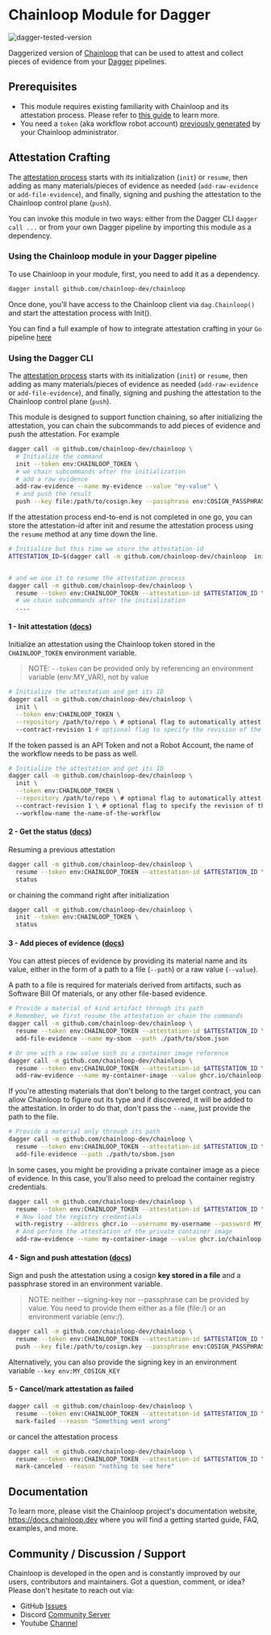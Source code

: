 # Chainloop Module for Dagger

![dagger-tested-version](https://img.shields.io/badge/dagger%20version-v0.10.0-green)

Daggerized version of [Chainloop](https://docs.chainloop.dev) that can be used to attest and collect pieces of evidence from your [Dagger](https://dagger.io/) pipelines.

## Prerequisites

- This module requires existing familiarity with Chainloop and its attestation process. Please refer to [this guide](https://docs.chainloop.dev/getting-started/attestation-crafting) to learn more.
- You need a `token` (aka workflow robot account) [previously generated](https://docs.chainloop.dev/getting-started/workflow-definition#robot-account-creation) by your Chainloop administrator.

## Attestation Crafting

The [attestation process](https://docs.chainloop.dev/getting-started/attestation-crafting) starts with its initialization (`init`) or `resume`, then adding as many materials/pieces of evidence as needed (`add-raw-evidence` or `add-file-evidence`), and finally, signing and pushing the attestation to the Chainloop control plane (`push`).

You can invoke this module in two ways: either from the Dagger CLI `dagger call ...` or from your own Dagger pipeline by importing this module as a dependency.

### Using the Chainloop module in your Dagger pipeline

To use Chainloop in your module, first, you need to add it as a dependency.

```sh
dagger install github.com/chainloop-dev/chainloop
```

Once done, you'll have access to the Chainloop client via `dag.Chainloop()` and start the attestation process with Init().

You can find a full example of how to integrate attestation crafting in your `Go` pipeline [here](https://github.com/chainloop-dev/integration-demo/blob/main/chainloop-demo/dagger/src/main.go)

### Using the Dagger CLI

The [attestation process](https://docs.chainloop.dev/getting-started/attestation-crafting) starts with its initialization (`init`) or `resume`, then adding as many materials/pieces of evidence as needed (`add-raw-evidence` or `add-file-evidence`), and finally, signing and pushing the attestation to the Chainloop control plane (`push`).

This module is designed to support function chaining, so after initializing the attestation, you can chain the subcommands to add pieces of evidence and push the attestation. For example

```sh
dagger call -m github.com/chainloop-dev/chainloop \
  # Initialize the command
  init --token env:CHAINLOOP_TOKEN \
  # we chain subcommands after the initialization
  # add a raw evidence
  add-raw-evidence --name my-evidence --value "my-value" \
  # and push the result
  push --key file:/path/to/cosign.key --passphrase env:COSIGN_PASSPHRASE
```

If the attestation process end-to-end is not completed in one go, you can store the attestation-id after init and resume the attestation process using the `resume` method at any time down the line.

```sh
# Initialize but this time we store the attestation-id
ATTESTATION_ID=$(dagger call -m github.com/chainloop-dev/chainloop  init --token env:CHAINLOOP_TOKEN attestation-id)


# and we use it to resume the attestation process
dagger call -m github.com/chainloop-dev/chainloop \
  resume --token env:CHAINLOOP_TOKEN --attestation-id $ATTESTATION_ID \
  # we chain subcommands after the initialization
  ....
```

#### 1 - Init attestation ([docs](https://docs.chainloop.dev/getting-started/attestation-crafting#initialization))

Initialize an attestation using the Chainloop token stored in the `CHAINLOOP_TOKEN` environment variable.

> NOTE: `--token` can be provided only by referencing an environment variable (env:MY_VAR), not by value

```sh
# Initialize the attestation and get its ID
dagger call -m github.com/chainloop-dev/chainloop \
  init \
  --token env:CHAINLOOP_TOKEN \
  --repository /path/to/repo \ # optional flag to automatically attest a Git repository
  --contract-revision 1 # optional flag to specify the revision of the Workflow Contract (default `latest`)
```

If the token passed is an API Token and not a Robot Account, the name of the workflow needs to be pass as well.

```sh
# Initialize the attestation and get its ID
dagger call -m github.com/chainloop-dev/chainloop \
  init \
  --token env:CHAINLOOP_TOKEN \
  --repository /path/to/repo \ # optional flag to automatically attest a Git repository
  --contract-revision 1 \ # optional flag to specify the revision of the Workflow Contract (default `latest`)
  --workflow-name the-name-of-the-workflow
```

#### 2 - Get the status ([docs](https://docs.chainloop.dev/getting-started/attestation-crafting#inspecting-the-crafting-status))

Resuming a previous attestation

```sh
dagger call -m github.com/chainloop-dev/chainloop \
  resume --token env:CHAINLOOP_TOKEN --attestation-id $ATTESTATION_ID \
  status
```

or chaining the command right after initialization

```sh
dagger call -m github.com/chainloop-dev/chainloop \
  init --token env:CHAINLOOP_TOKEN \
  status
```

#### 3 - Add pieces of evidence ([docs](https://docs.chainloop.dev/getting-started/attestation-crafting#adding-materials))

You can attest pieces of evidence by providing its material name and its value, either in the form of a path to a file (`--path`) or a raw value (`--value`).

A path to a file is required for materials derived from artifacts, such as Software Bill Of materials, or any other file-based evidence.

```sh
# Provide a material of kind artifact through its path
# Remember, we first resume the attestation or chain the commands
dagger call -m github.com/chainloop-dev/chainloop \
  resume --token env:CHAINLOOP_TOKEN --attestation-id $ATTESTATION_ID \
  add-file-evidence --name my-sbom --path ./path/to/sbom.json
```

```sh
# Or one with a raw value such as a container image reference
dagger call -m github.com/chainloop-dev/chainloop \
  resume --token env:CHAINLOOP_TOKEN --attestation-id $ATTESTATION_ID \
  add-raw-evidence --name my-container-image --value ghcr.io/chainloop-dev/chainloop/control-plane
```

If you're attesting materials that don't belong to the target contract, you can allow Chainloop to figure out its type and if discovered, it will be added to the attestation.
In order to do that, don't pass the `--name`, just provide the path to the file.

```sh
# Provide a material only through its path
dagger call -m github.com/chainloop-dev/chainloop \
  resume --token env:CHAINLOOP_TOKEN --attestation-id $ATTESTATION_ID \
  add-file-evidence --path ./path/to/sbom.json
```

In some cases, you might be providing a private container image as a piece of evidence. In this case, you'll also need to preload the container registry credentials.

```sh
dagger call -m github.com/chainloop-dev/chainloop \
  resume --token env:CHAINLOOP_TOKEN --attestation-id $ATTESTATION_ID \
  # Now load the registry credentials
  with-registry --address ghcr.io --username my-username --password MY_PAT_TOKEN \
  # And perform the attestation of the private container image
  add-raw-evidence --name my-container-image --value ghcr.io/chainloop-dev/chainloop/control-plane
```

#### 4 - Sign and push attestation ([docs](https://docs.chainloop.dev/getting-started/attestation-crafting#encode-sign-and-push-attestation))

Sign and push the attestation using a cosign **key stored in a file** and a passphrase stored in an environment variable.

> NOTE: neither --signing-key nor --passphrase can be provided by value. You need to provide them either as a file (file:/) or an environment variable (env:/).

```sh
dagger call -m github.com/chainloop-dev/chainloop \
  resume --token env:CHAINLOOP_TOKEN --attestation-id $ATTESTATION_ID \
  push --key file:/path/to/cosign.key --passphrase env:COSIGN_PASSPHRASE
```

Alternatively, you can also provide the signing key in an environment variable `--key env:MY_COSIGN_KEY`

#### 5 - Cancel/mark attestation as failed

```sh
dagger call -m github.com/chainloop-dev/chainloop \
  resume --token env:CHAINLOOP_TOKEN --attestation-id $ATTESTATION_ID \
  mark-failed --reason "Something went wrong"
```

or cancel the attestation process

```sh
dagger call -m github.com/chainloop-dev/chainloop \
  resume --token env:CHAINLOOP_TOKEN --attestation-id $ATTESTATION_ID \
  mark-canceled --reason "nothing to see here"
```

## Documentation

To learn more, please visit the Chainloop project's documentation website, https://docs.chainloop.dev where you will find a getting started guide, FAQ, examples, and more.

## Community / Discussion / Support

Chainloop is developed in the open and is constantly improved by our users, contributors and maintainers. Got a question, comment, or idea? Please don't hesitate to reach out via:

- GitHub [Issues](https://github.com/chainloop-dev/chainloop/issues)
- Discord [Community Server](https://discord.gg/f7atkaZact)
- Youtube [Channel](https://www.youtube.com/channel/UCISrWrPyR_AFjIQYmxAyKdg)
